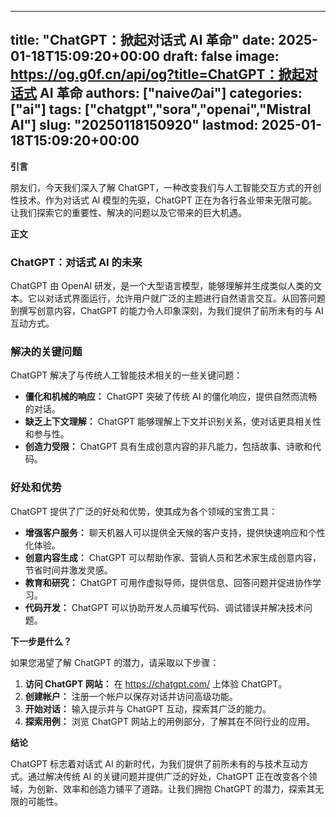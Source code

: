 
---
title: "ChatGPT：掀起对话式 AI 革命"
date: 2025-01-18T15:09:20+00:00
draft: false
image: https://og.g0f.cn/api/og?title=ChatGPT：掀起对话式 AI 革命
authors: ["naiveのai"]
categories: ["ai"]
tags: ["chatgpt","sora","openai","Mistral AI"]
slug: "20250118150920"
lastmod: 2025-01-18T15:09:20+00:00
---
**引言**

朋友们，今天我们深入了解 ChatGPT，一种改变我们与人工智能交互方式的开创性技术。作为对话式 AI 模型的先驱，ChatGPT 正在为各行各业带来无限可能。让我们探索它的重要性、解决的问题以及它带来的巨大机遇。

**正文**

### ChatGPT：对话式 AI 的未来

ChatGPT 由 OpenAI 研发，是一个大型语言模型，能够理解并生成类似人类的文本。它以对话式界面运行，允许用户就广泛的主题进行自然语言交互。从回答问题到撰写创意内容，ChatGPT 的能力令人印象深刻，为我们提供了前所未有的与 AI 互动方式。

### 解决的关键问题

ChatGPT 解决了与传统人工智能技术相关的一些关键问题：

- **僵化和机械的响应：** ChatGPT 突破了传统 AI 的僵化响应，提供自然而流畅的对话。
- **缺乏上下文理解：** ChatGPT 能够理解上下文并识别关系，使对话更具相关性和参与性。
- **创造力受限：** ChatGPT 具有生成创意内容的非凡能力，包括故事、诗歌和代码。

### 好处和优势

ChatGPT 提供了广泛的好处和优势，使其成为各个领域的宝贵工具：

- **增强客户服务：** 聊天机器人可以提供全天候的客户支持，提供快速响应和个性化体验。
- **创意内容生成：** ChatGPT 可以帮助作家、营销人员和艺术家生成创意内容，节省时间并激发灵感。
- **教育和研究：** ChatGPT 可用作虚拟导师，提供信息、回答问题并促进协作学习。
- **代码开发：** ChatGPT 可以协助开发人员编写代码、调试错误并解决技术问题。

**下一步是什么？**

如果您渴望了解 ChatGPT 的潜力，请采取以下步骤：

1. **访问 ChatGPT 网站：** 在 https://chatgpt.com/ 上体验 ChatGPT。
2. **创建帐户：** 注册一个帐户以保存对话并访问高级功能。
3. **开始对话：** 输入提示并与 ChatGPT 互动，探索其广泛的能力。
4. **探索用例：** 浏览 ChatGPT 网站上的用例部分，了解其在不同行业的应用。

**结论**

ChatGPT 标志着对话式 AI 的新时代，为我们提供了前所未有的与技术互动方式。通过解决传统 AI 的关键问题并提供广泛的好处，ChatGPT 正在改变各个领域，为创新、效率和创造力铺平了道路。让我们拥抱 ChatGPT 的潜力，探索其无限的可能性。